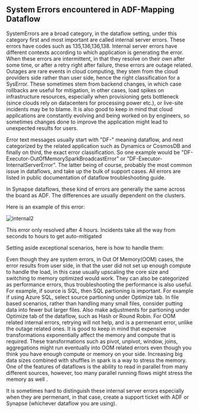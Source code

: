 ## System Errors encountered in ADF-Mapping Dataflow

SystemErrors are a broad category, in the dataflow setting, under this category first and most important are called internal server errors. These errors have codes such as 135,136,136,138. Internal server errors have different contexts according to which application is generating the error. When these errors are intermittent, in that they resolve on their own after some time, or after a retry right after failure, these errors are outage related. Outages are rare events in cloud computing, they stem from the cloud providers side rather than user side, hence the right classification for a SysError. These sometimes stem from backend changes, in which case rollbacks are useful for mitigation, in other cases, load spikes on infrastructure resources, especially when provisioning gets bottleneck (since clouds rely on datacenters for processing power etc.), or live-site incidents may be to blame. It is also good to keep in mind that cloud applications are constantly evolving and being worked on by engineers, so sometimes changes done to improve the application might lead to unexpected results for users.

Error text messages usually start with "DF-" meaning dataflow, and next categorized by the related application such as Dynamics or CosmosDB and finally on third, the exact error classification. So one example would be "DF-Executor-OutOfMemorySparkBroadcastError" or "DF-Executor-InternalServerError". The latter being of course, probably the most common issue in dataflows, and take up the bulk of support cases. All errors are listed in public documentation of dataflow troubleshooting guide.

In Synapse dataflows, these kind of errors are generally the same across the board as ADF. The differences are usually dependent on the clusters.

Here is an example of this error:

![internal2](https://user-images.githubusercontent.com/50174304/214174334-ed923dd8-a7d0-4c58-9ebf-3c394e438fcc.png)

This error only resolved after 4 hours. Incidents take all the way from seconds to hours to get auto-mitigated

Setting aside exceptional scenarios, here is how to handle them:

Even though they are system errors, in Out Of Memory(OOM) cases, the error results from user side, in that the user did not set up enough compute to handle the load, in this case usually upscaling the core size and switching to memory optimized would work. They can also be categorized as performance errors, thus troubleshooting the performance is also useful. For example, if source is SQL, then SQL partioning is important. For example if using Azure SQL, select source partioning under Optimize tab. In file based scenarios, rather than handling many small files, consider putting data into fewer but larger files. Also make adjustments for partioning under Optimize tab of the dataflow, such as Hash or Round Robin. For OOM related internal errors, retrying will not help, and is a permenant error, unlike the outage related ones. It is good to keep in mind that expensive transformations exponentially affect the memory and compute that is required. These transformations such as pivot, unpivot, window, joins, aggregations might run eventually into OOM related errors even though you think you have enough compute or memory on your side. Increasing big data sizes combined with shuffles in spark is a way to stress the memory.  One of the features of dataflows is the ability to read in parallel from many different sources, however, too many parallel running flows might stress the memory as well . 

It is sometimes hard to distinguish these internal server errors especially when they are permenant, in that case, create a support ticket with ADF or Synapse (whichever dataflow you are using). 



